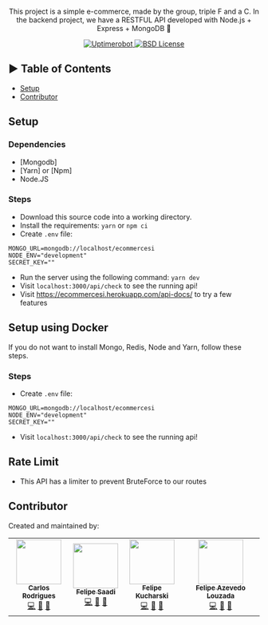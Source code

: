 </br>
</br>
</br>
</p>
<p align="center">This project is a simple e-commerce, made by the group, triple F and a C.
  In the backend project, we have a RESTFUL API developed with Node.js + Express + MongoDB 🚀
</p>

<p align="center">
  <a href="#" title="Uptimerobot">
    <img src="https://img.shields.io/uptimerobot/ratio/m778918918-3e92c097147760ee39d02d36.svg" alt="Uptimerobot">
  </a>
  <a href="https://github.com/almakad/ecommerce-si/blob/main/LICENSE" title="license">
    <img src="https://badgen.net/badge/license/BSD/blue" alt="BSD License">
  </a>
  
</p>

## ► Table of Contents

- [Setup](#setup)
- [Contributor](#contributor)

## Setup

### Dependencies

- [Mongodb]
- [Yarn] or [Npm]
- Node.JS

### Steps

- Download this source code into a working directory.
- Install the requirements: `yarn` or `npm ci`
- Create `.env` file:

```
MONGO_URL=mongodb://localhost/ecommercesi
NODE_ENV="development"
SECRET_KEY=""
```

- Run the server using the following command: `yarn dev`
- Visit `localhost:3000/api/check` to see the running api!
- Visit https://ecommercesi.herokuapp.com/api-docs/ to try a few features


## Setup using Docker

If you do not want to install Mongo, Redis, Node and Yarn, follow these steps.

### Steps

- Create `.env` file:

```
MONGO_URL=mongodb://localhost/ecommercesi
NODE_ENV="development"
SECRET_KEY=""
```

- Visit `localhost:3000/api/check` to see the running api!

## Rate Limit

- This API has a limiter to prevent BruteForce to our routes

## Contributor

Created and maintained by:

<table>
  <tr>
    <td align="center"><a href="https://github.com/almakad"><img
          src="https://avatars.githubusercontent.com/u/35458167?v=4" width="90px;" alt="" /><br /><sub><b>Carlos Rodrigues</b></sub></a><br /><a href="https://github.com/almakad/ecommerce-si/commits?author=almakad" title="Code">💻</a> <a
        href="https://github.com/almakad/ecommerce-si/commits?author=almakad"
        title="Code">📖</a> <a
        href="https://github.com/almakad/ecommerce-si/pulls?q=is%3Apr+reviewed-by%3almakad"
        title="Reviewed Pull Requests">👀</a> 
    </td>
    <td align="center"><a href="https://github.com/FelipeSaadi"><img
          src="https://avatars.githubusercontent.com/u/54749257?v=4" width="90px;" alt="" /><br /><sub><b>Felipe Saadi</b></sub></a><br /><a href="https://github.com/almakad/ecommerce-si/commits?author=FelipeSaadi" title="Code">💻</a> <a
        href="https://github.com/almakad/ecommerce-si/commits?author=FelipeSaadi"
        title="Code">📖</a> <a
        href="https://github.com/almakad/ecommerce-si/pulls?q=is%3Apr+reviewed-by%3FelipeSaadi"
        title="Reviewed Pull Requests">👀</a> 
    </td>
    <td align="center"><a href="https://github.com/FaKeBx"><img
          src="https://avatars.githubusercontent.com/u/62360343?v=4" width="90px;" alt="" /><br /><sub><b>Felipe Kucharski</b></sub></a><br /><a href="https://github.com/almakad/ecommerce-si/commits?author=FaKeBx" title="Code">💻</a> <a
        href="https://github.com/almakad/ecommerce-si/commits?author=FaKeBx"
        title="Code">📖</a> <a
        href="https://github.com/almakad/ecommerce-si/pulls?q=is%3Apr+reviewed-by%3FaKeBx"
        title="Reviewed Pull Requests">👀</a> 
    </td>
    <td align="center"><a href="https://github.com/felipeazl"><img
          src="https://avatars.githubusercontent.com/u/70648194?v=4" width="90px;" alt="" /><br /><sub><b>Felipe Azevedo Louzada</b></sub></a><br /><a href="https://github.com/almakad/ecommerce-si/commits?author=felipeazl" title="Code">💻</a> <a
        href="https://github.com/almakad/ecommerce-si/commits?author=felipeazl"
        title="Code">📖</a> <a
        href="https://github.com/almakad/ecommerce-si/pulls?q=is%3Apr+reviewed-by%3felipeazl"
        title="Reviewed Pull Requests">👀</a> 
    </td>
  </tr>
</table>